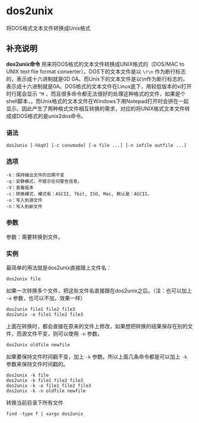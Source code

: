 #  dos2unix

将DOS格式文本文件转换成Unix格式

##  补充说明

**dos2unix命令** 用来将DOS格式的文本文件转换成UNIX格式的（DOS/MAC to UNIX text file format
converter）。DOS下的文本文件是以 ` \r\n ` 作为断行标志的，表示成十六进制就是0D
0A。而Unix下的文本文件是以\n作为断行标志的，表示成十六进制就是0A。DOS格式的文本文件在Linux底下，用较低版本的vi打开时行尾会显示 ` ^M
`
，而且很多命令都无法很好的处理这种格式的文件，如果是个shell脚本，。而Unix格式的文本文件在Windows下用Notepad打开时会拼在一起显示。因此产生了两种格式文件相互转换的需求，对应的将UNIX格式文本文件转成成DOS格式的是unix2dos命令。

###  语法

    
    
    dos2unix [-hkqV] [-c convmode] [-o file ...] [-n infile outfile ...]
    

###  选项

    
    
    -k：保持输出文件的日期不变
    -q：安静模式，不提示任何警告信息。
    -V：查看版本
    -c：转换模式，模式有：ASCII, 7bit, ISO, Mac, 默认是：ASCII。
    -o：写入到源文件
    -n：写入到新文件
    

###  参数

参数：需要转换到文件。

###  实例

最简单的用法就是dos2unix直接跟上文件名：

    
    
    dos2unix file
    

如果一次转换多个文件，把这些文件名直接跟在dos2unix之后。（注：也可以加上 ` -o ` 参数，也可以不加，效果一样）

    
    
    dos2unix file1 file2 file3
    dos2unix -o file1 file2 file3
    

上面在转换时，都会直接在原来的文件上修改，如果想把转换的结果保存在别的文件，而源文件不变，则可以使用 ` -n ` 参数。

    
    
    dos2unix oldfile newfile
    

如果要保持文件时间戳不变，加上 ` -k ` 参数。所以上面几条命令都是可以加上 ` -k ` 参数来保持文件时间戳的。

    
    
    dos2unix -k file
    dos2unix -k file1 file2 file3
    dos2unix -k -o file1 file2 file3
    dos2unix -k -n oldfile newfile
    

转换当前目录下所有文件

    
    
    find -type f | xargs dos2unix
    

